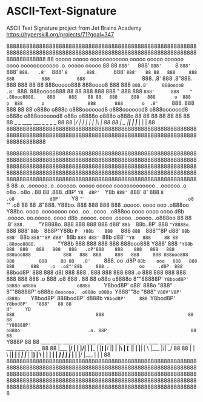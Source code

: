 # ASCII-Text-Signature
ASCII Text Signature project from Jet Brains Academy https://hyperskill.org/projects/71?goal=347




88888888888888888888888888888888888888888888888888888888888888888888888888888888888888888888888888888888888888888888888888888888
88  ooooo   ooooo oooooooooooo ooooo        ooooo                  oooooo   oooo oooooooooooo       .o.       ooooo   ooooo   88
88  `888'   `888' `888'     `8 `888'        `888'                   `888.   .8'  `888'     `8      .888.      `888'   `888'   88
88   888     888   888          888          888                     `888. .8'    888             .8"888.      888     888    88
88   888ooooo888   888oooo8     888          888                      `888.8'     888oooo8       .8' `888.     888ooooo888    88
88   888     888   888    "     888          888                       `888'      888    "      .88ooo8888.    888     888    88
88   888     888   888       o  888       o  888       o                888       888       o  .8'     `888.   888     888    88
88  o888o   o888o o888ooooood8 o888ooooood8 o888ooooood8               o888o     o888ooooood8 o88o     o8888o o888o   o888o   88
88                                                                                                                            88
88                                                                                                                            88
88                                                                                                                            88
88                                                 _  _ ____ ___ _    _ _  _                                                  88
88                                                 |_/  |  |  |  |    | |\ |                                                  88
88                                                 | \_ |__|  |  |___ | | \|                                                  88
88888888888888888888888888888888888888888888888888888888888888888888888888888888888888888888888888888888888888888888888888888888

888888888888888888888888888888888888888888888888888888888888888888888888888888888888888888888888888888888888888888888888888888888888888888888888888888888888888888888888888888888888888888888888888888888888888888888888888888888888888888888888888888888888888888888888888888888888888888888888888
88        .o.        .oooooo..o   .oooooo.   ooooo ooooo           ooooooooooooo                           .              .oooooo..o  o8o                                       .                                                                              o8o                         .     88
88       .888.      d8P'    `Y8  d8P'  `Y8b  `888' `888'           8'   888   `8                         .o8             d8P'    `Y8  `"'                                     .o8                                                                              `"'                       .o8     88
88      .8"888.     Y88bo.      888           888   888                 888       .ooooo.  oooo    ooo .o888oo           Y88bo.      oooo   .oooooooo ooo. .oo.    .oooo.   .o888oo oooo  oooo  oooo d8b  .ooooo.            oo.ooooo.  oooo d8b  .ooooo.     oooo  .ooooo.   .ooooo.  .o888oo   88
88     .8' `888.     `"Y8888o.  888           888   888                 888      d88' `88b  `88b..8P'    888              `"Y8888o.  `888  888' `88b  `888P"Y88b  `P  )88b    888   `888  `888  `888""8P d88' `88b            888' `88b `888""8P d88' `88b    `888 d88' `88b d88' `"Y8   888     88
88    .88ooo8888.        `"Y88b 888           888   888                 888      888ooo888    Y888'      888                  `"Y88b  888  888   888   888   888   .oP"888    888    888   888   888     888ooo888            888   888  888     888   888     888 888ooo888 888         888     88
88   .8'     `888.  oo     .d8P `88b    ooo   888   888                 888      888    .o  .o8"'88b     888 .           oo     .d8P  888  `88bod8P'   888   888  d8(  888    888 .  888   888   888     888    .o            888   888  888     888   888     888 888    .o 888   .o8   888 .   88
88  o88o     o8888o 8""88888P'   `Y8bood8P'  o888o o888o               o888o     `Y8bod8P' o88'   888o   "888"           8""88888P'  o888o `8oooooo.  o888o o888o `Y888""8o   "888"  `V88V"V8P' d888b    `Y8bod8P'            888bod8P' d888b    `Y8bod8P'     888 `Y8bod8P' `Y8bod8P'   "888"   88
88                                                                                                                                         d"     YD                                                                          888                              888                               88
88                                                                                                                                         "Y88888P'                                                                         o888o                         .o. 88P                               88
88                                                                                                                                                                                                                                                         `Y888P                                88
88                                                                                        ____ ____ ____ _  _       _ ____ ___      ___  ____ ____ _ _  _ ____      ____ ____ ____ ___  ____ _  _ _   _                                                                                          88
88                                                                                        |___ |__/ |  | |\/|       | |___  |       |__] |__/ |__| | |\ | [__       |__| |    |__| |  \ |___ |\/|  \_/                                                                                           88
88                                                                                        |    |  \ |__| |  |      _| |___  |       |__] |  \ |  | | | \| ___]      |  | |___ |  | |__/ |___ |  |   |                                                                                            88
888888888888888888888888888888888888888888888888888888888888888888888888888888888888888888888888888888888888888888888888888888888888888888888888888888888888888888888888888888888888888888888888888888888888888888888888888888888888888888888888888888888888888888888888888888888888888888888888888

